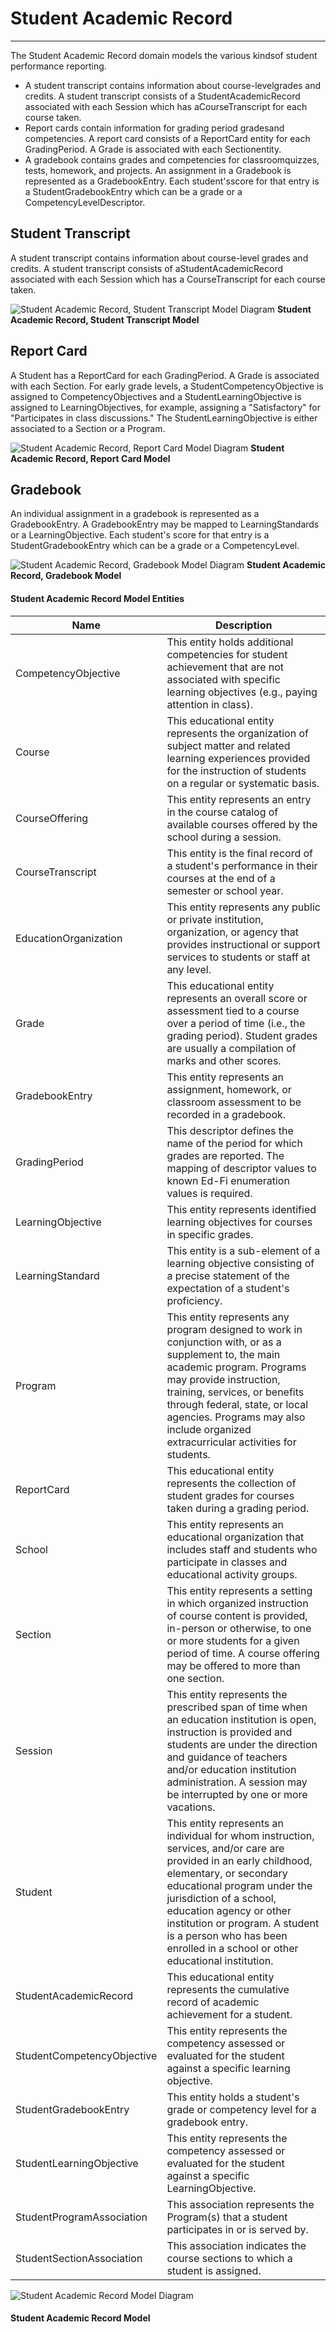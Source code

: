 # Student Academic Record
---
The Student Academic Record domain models the various kindsof student performance reporting.
* A student transcript contains information about course-levelgrades and credits. A student transcript consists of a StudentAcademicRecord associated with each Session which has aCourseTranscript for each course taken.
* Report cards contain information for grading period gradesand competencies. A report card consists of a ReportCard entity for each GradingPeriod. A Grade is associated with each Sectionentity.
* A gradebook contains grades and competencies for classroomquizzes, tests, homework, and projects. An assignment in a Gradebook is represented as a GradebookEntry. Each student'sscore for that entry is a StudentGradebookEntry which can be a grade or a CompetencyLevelDescriptor.

## Student Transcript

A student transcript contains information about course-level grades and credits. A student transcript consists of aStudentAcademicRecord associated with each Session which has a CourseTranscript for each course taken.

![Student Academic Record, Student Transcript Model Diagram](/path/to/subdomain-model.png)
**Student Academic Record, Student Transcript Model**
## Report Card

A Student has a ReportCard for each GradingPeriod. A Grade is associated with each Section. For early grade levels, a StudentCompetencyObjective is assigned to CompetencyObjectives and a StudentLearningObjective is assigned to LearningObjectives, for example, assigning a "Satisfactory" for "Participates in class discussions." The StudentLearningObjective is either associated to a Section or a Program.

![Student Academic Record, Report Card Model Diagram](/path/to/subdomain-model.png)
**Student Academic Record, Report Card Model**
## Gradebook

An individual assignment in a gradebook is represented as a GradebookEntry. A GradebookEntry may be mapped to LearningStandards or a LearningObjective. Each student's score for that entry is a StudentGradebookEntry which can be a grade or a CompetencyLevel.

![Student Academic Record, Gradebook Model Diagram](/path/to/subdomain-model.png)
**Student Academic Record, Gradebook Model**


#### Student Academic Record Model Entities

| Name        | Description  |
|-----------------|------------------|
| CompetencyObjective | This entity holds additional competencies for student achievement that are not associated with specific learning objectives (e.g., paying attention in class). |
| Course | This educational entity represents the organization of subject matter and related learning experiences provided for the instruction of students on a regular or systematic basis. |
| CourseOffering | This entity represents an entry in the course catalog of available courses offered by the school during a session. |
| CourseTranscript | This entity is the final record of a student's performance in their courses at the end of a semester or school year. |
| EducationOrganization | This entity represents any public or private institution, organization, or agency that provides instructional or support services to students or staff at any level. |
| Grade | This educational entity represents an overall score or assessment tied to a course over a period of time (i.e., the grading period). Student grades are usually a compilation of marks and other scores. |
| GradebookEntry | This entity represents an assignment, homework, or classroom assessment to be recorded in a gradebook. |
| GradingPeriod | This descriptor defines the name of the period for which grades are reported. The mapping of descriptor values to known Ed-Fi enumeration values is required. |
| LearningObjective | This entity represents identified learning objectives for courses in specific grades. |
| LearningStandard | This entity is a sub-element of a learning objective consisting of a precise statement of the expectation of a student's proficiency. |
| Program | This entity represents any program designed to work in conjunction with, or as a supplement to, the main academic program. Programs may provide instruction, training, services, or benefits through federal, state, or local agencies. Programs may also include organized extracurricular activities for students. |
| ReportCard | This educational entity represents the collection of student grades for courses taken during a grading period. |
| School | This entity represents an educational organization that includes staff and students who participate in classes and educational activity groups. |
| Section | This entity represents a setting in which organized instruction of course content is provided, in-person or otherwise, to one or more students for a given period of time. A course offering may be offered to more than one section. |
| Session | This entity represents the prescribed span of time when an education institution is open, instruction is provided and students are under the direction and guidance of teachers and/or education institution administration. A session may be interrupted by one or more vacations. |
| Student | This entity represents an individual for whom instruction, services, and/or care are provided in an early childhood, elementary, or secondary educational program under the jurisdiction of a school, education agency or other institution or program. A student is a person who has been enrolled in a school or other educational institution. |
| StudentAcademicRecord | This educational entity represents the cumulative record of academic achievement for a student. |
| StudentCompetencyObjective | This entity represents the competency assessed or evaluated for the student against a specific learning  objective. |
| StudentGradebookEntry | This entity holds a student's grade or competency level for a gradebook entry. |
| StudentLearningObjective | This entity represents the competency assessed or evaluated for the student against a specific LearningObjective. |
| StudentProgramAssociation | This association represents the Program(s) that a student participates in or is served by. |
| StudentSectionAssociation | This association indicates the course sections to which a student is assigned. |


![Student Academic Record Model Diagram](/path/to/domain-model.png)
#### Student Academic Record Model  

